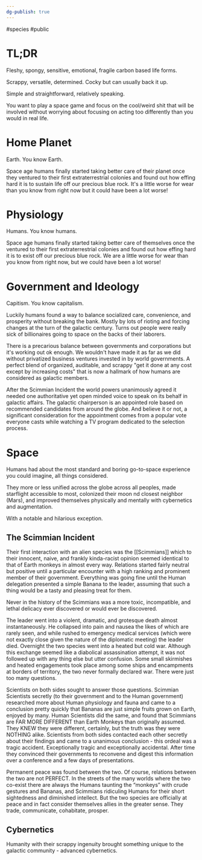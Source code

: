 ```yaml
---
dg-publish: true
---
```

#species #public
# TL;DR
Fleshy, spongy, sensitive, emotional, fragile carbon based life forms.

Scrappy, versatile, determined. Cocky but can usually back it up. 

Simple and straightforward, relatively speaking.

You want to play a space game and focus on the cool/weird shit that will be involved without worrying about focusing on acting too differently than you would in real life.

#  Home Planet

Earth. You know Earth. 

Space age humans finally started taking better care of their planet once they ventured to their first extraterrestrial colonies and found out how effing hard it is to sustain life off our precious blue rock. It's a little worse for wear than you know from right now but it could have been a lot worse!

# Physiology

Humans. You know humans.  

Space age humans finally started taking better care of themselves once the ventured to their first extraterrestrial colonies and found out how effing hard it is to exist off our precious blue rock. We are a little worse for wear than you know from right now, but we could have been a lot worse!

# Government and Ideology
Capitism. You know capitalism. 

Luckily humans found a way to balance socialized care, convenience, and prosperity without breaking the bank. Mostly by lots of rioting and forcing changes at the turn of the galactic century. Turns out people were really sick of billionaires going to space on the backs of their laborers.

There is a precarious balance between governments and corporations but it's working out ok enough. We wouldn't have made it as far as we did without privatized business ventures invested in by world governments. A perfect blend of organized, auditable, and scrappy "get it done at any cost except by increasing costs" that is now a hallmark of how humans are considered as galactic members.

After the Scimmian Incident the world powers unanimously agreed it needed one authoritative yet open minded voice to speak on its behalf in galactic affairs. The galactic chairperson is an appointed role based on recommended candidates from around the globe. And believe it or not, a significant consideration for the appointment comes from a popular vote everyone casts while watching a TV program dedicated to the selection process.

# Space

Humans had about the most standard and boring go-to-space experience you could imagine, all things considered.

They more or less unified across the globe across all peoples, made starflight accessible to most, colonized their moon nd closest neighbor (Mars), and improved themselves physically and mentally with cybernetics and augmentation.

With a notable and hilarious exception.

## The Scimmian Incident 

Their first interaction with an alien species was the [[Scimmians]] which to their innocent, naive, and frankly kinda-racist opinion seemed identical to that of Earth monkeys in almost every way. Relations started fairly neutral but positive until a particular encounter with a high ranking and prominent member of their government. Everything was going fine until the Human delegation presented a simple Banana to the leader, assuming that such a thing would be a tasty and pleasing treat for them. 

Never in the history of the Scimmians was a more toxic, incompatible, and lethal delicacy ever discovered or would ever be discovered.

The leader went into a violent, dramatic, and grotesque death almost instantaneously. He collapsed into pain and nausea the likes of which are rarely seen, and while rushed to emergency medical services (which were not exactly close given the nature of the diplomatic meeting) the leader died. Overnight the two species went into a heated but cold war. Although this exchange seemed like a diabolical assassination attempt, it was not followed up with any thing else but utter confusion. Some small skirmishes and heated engagements took place among some ships and encampments at borders of territory, the two never formally declared war. There were just too many questions. 

Scientists on both sides sought to answer those questions. Scimmian Scientists secretly (to their government and to the Human government) researched more about Human physiology and fauna and came to a conclusion pretty quickly that Bananas are just simple fruits grown on Earth, enjoyed by many. Human Scientists did the same, and found that Scimmians are FAR MORE DIFFERENT than Earth Monkeys than originally assumed. They KNEW they were different, certainly, but the truth was they were NOTHING alike. Scientists from both sides contacted each other secretly about their findings and came to a unanimous conclusion - this ordeal was a tragic accident. Exceptionally tragic and exceptionally accidental. After time they convinced their governments to reconvene and digest this information over a conference and a few days of presentations. 

Permanent peace was found between the two. Of course, relations between the two are not PERFECT. In the streets of the many worlds where the two co-exist there are always the Humans taunting the “monkeys” with crude gestures and Bananas, and Scimmians ridiculing Humans for their short sightedness and diminished intellect. But the two species are officially at peace and in fact consider themselves allies in the greater sense. They trade, communicate, cohabitate, prosper.

## Cybernetics

Humanity with their scrappy ingenuity brought something unique to the galactic community - advanced cybernetics.
